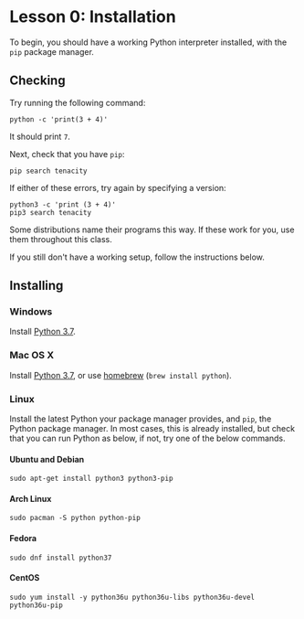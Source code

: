 # Lesson 0: Installation

To begin, you should have a working Python interpreter installed, with
the `pip` package manager.

## Checking

Try running the following command:

    python -c 'print(3 + 4)'
    
It should print `7`.

Next, check that you have `pip`:

    pip search tenacity
    
If either of these errors, try again by specifying a version:

    python3 -c 'print (3 + 4)'
    pip3 search tenacity
    
Some distributions name their programs this way. If these work for
you, use them throughout this class.

If you still don't have a working setup, follow the instructions
below.

## Installing

### Windows

Install [Python
3.7](https://www.python.org/ftp/python/3.7.0/python-3.7.0.exe).

### Mac OS X

Install [Python
3.7](https://www.python.org/ftp/python/3.7.0/python-3.7.0-macosx10.9.pkg),
or use [homebrew](https://docs.brew.sh/Homebrew-and-Python) (`brew
install python`).

### Linux

Install the latest Python your package manager provides, and `pip`,
the Python package manager. In most cases, this is already installed,
but check that you can run Python as below, if not, try one of the
below commands.

#### Ubuntu and Debian

`sudo apt-get install python3 python3-pip`

#### Arch Linux

`sudo pacman -S python python-pip`

#### Fedora

`sudo dnf install python37`

#### CentOS

`sudo yum install -y python36u python36u-libs python36u-devel
python36u-pip`
